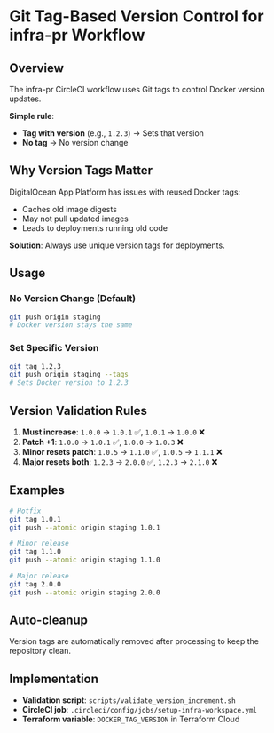 # Git Tag-Based Version Control for infra-pr Workflow

## Overview

The infra-pr CircleCI workflow uses Git tags to control Docker version updates. 

**Simple rule**: 
- **Tag with version** (e.g., `1.2.3`) → Sets that version
- **No tag** → No version change

## Why Version Tags Matter

DigitalOcean App Platform has issues with reused Docker tags:
- Caches old image digests
- May not pull updated images
- Leads to deployments running old code

**Solution**: Always use unique version tags for deployments.

## Usage

### No Version Change (Default)
```bash
git push origin staging
# Docker version stays the same
```

### Set Specific Version
```bash
git tag 1.2.3
git push origin staging --tags
# Sets Docker version to 1.2.3
```

## Version Validation Rules

1. **Must increase**: `1.0.0` → `1.0.1` ✅, `1.0.1` → `1.0.0` ❌
2. **Patch +1**: `1.0.0` → `1.0.1` ✅, `1.0.0` → `1.0.3` ❌  
3. **Minor resets patch**: `1.0.5` → `1.1.0` ✅, `1.0.5` → `1.1.1` ❌
4. **Major resets both**: `1.2.3` → `2.0.0` ✅, `1.2.3` → `2.1.0` ❌

## Examples

```bash
# Hotfix
git tag 1.0.1
git push --atomic origin staging 1.0.1

# Minor release
git tag 1.1.0
git push --atomic origin staging 1.1.0

# Major release
git tag 2.0.0
git push --atomic origin staging 2.0.0
```

## Auto-cleanup

Version tags are automatically removed after processing to keep the repository clean.

## Implementation

- **Validation script**: `scripts/validate_version_increment.sh`
- **CircleCI job**: `.circleci/config/jobs/setup-infra-workspace.yml`
- **Terraform variable**: `DOCKER_TAG_VERSION` in Terraform Cloud
